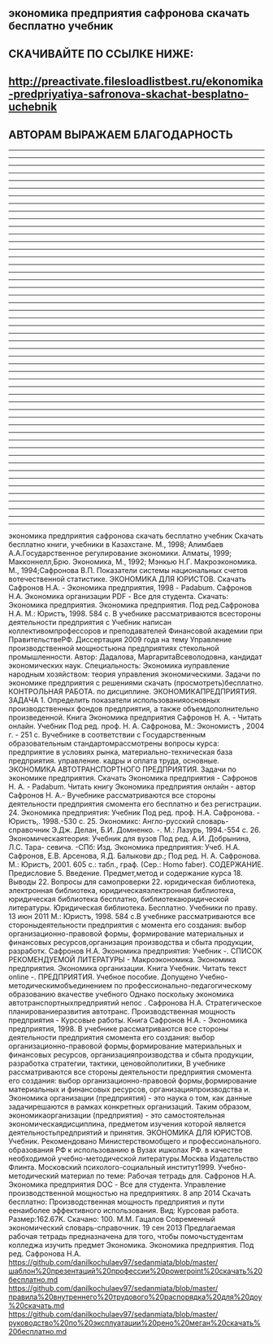 экономика предприятия сафронова скачать бесплатно учебник
--------------------------------------------------
СКАЧИВАЙТЕ ПО ССЫЛКЕ НИЖЕ:
--------------------------------------------------
http://preactivate.filesloadlistbest.ru/ekonomika-predpriyatiya-safronova-skachat-besplatno-uchebnik
--------------------------------------------------
АВТОРАМ ВЫРАЖАЕМ БЛАГОДАРНОСТЬ
--------------------------------------------------
--------------------------------------------------
--------------------------------------------------
--------------------------------------------------
--------------------------------------------------
--------------------------------------------------
--------------------------------------------------
--------------------------------------------------
--------------------------------------------------
--------------------------------------------------
--------------------------------------------------
--------------------------------------------------
--------------------------------------------------
--------------------------------------------------
--------------------------------------------------
--------------------------------------------------
--------------------------------------------------
--------------------------------------------------
--------------------------------------------------
--------------------------------------------------
--------------------------------------------------
--------------------------------------------------
--------------------------------------------------
--------------------------------------------------
--------------------------------------------------
--------------------------------------------------
--------------------------------------------------
--------------------------------------------------
--------------------------------------------------
--------------------------------------------------
--------------------------------------------------
--------------------------------------------------
--------------------------------------------------
--------------------------------------------------
--------------------------------------------------
--------------------------------------------------
--------------------------------------------------
--------------------------------------------------
--------------------------------------------------
--------------------------------------------------
--------------------------------------------------
--------------------------------------------------
--------------------------------------------------
--------------------------------------------------
--------------------------------------------------
--------------------------------------------------
--------------------------------------------------
--------------------------------------------------
--------------------------------------------------
--------------------------------------------------
--------------------------------------------------
экономика предприятия сафронова скачать бесплатно учебник Скачать бесплатно книги, учебники в Казахстане.  М., 1998; Алимбаев А.А.Государственное регулирование экономики.  Алматы, 1999; Макконнелл,Брю. Экономика, М., 1992; Мэнкью Н.Г. Макроэкономика. М., 1994;Сафронова В.П. Показатели системы национальных счетов вотечественной статистике. ЭКОНОМИКА ДЛЯ ЮРИСТОВ. Скачать Сафронов Н.А. - Экономика предприятия, 1998 - Padabum. Сафронов Н.А. Экономика организации PDF - Все для студента. Скачать: Экономика предприятия.  Экономика предприятия. Под ред.Сафронова Н.А. М.: Юристъ, 1998.  584 с. В учебнике рассматриваются всестороны деятельности предприятия с  Учебник написан коллективомпрофессоров и преподавателей Финансовой академии при ПравительствеРФ. Диссертация 2009 года на тему Управление производственной мощностьюна предприятиях стекольной промышленности. Автор: Дадалова, МаргаритаВсеволодовна, кандидат экономических наук. Специальность: Экономика иуправление народным хозяйством: теория управления экономическими. Задачи по экономике предприятия с решениями скачать (просмотреть)бесплатно. КОНТРОЛЬНАЯ РАБОТА. по дисциплине. ЭКОНОМИКАПРЕДПРИЯТИЯ. ЗАДАЧА 1. Определить показатели использованияосновных производственных фондов предприятия, а также объемдополнительно произведенной. Книга Экономика предприятия Сафронов Н. А. - Читать онлайн. Учебник Под ред. проф. Н. А. Сафронова, М.: Экономистъ , 2004 г. - 251 с. Вучебнике в соответствии с Государственным образовательным стандартомрассмотрены вопросы курса: предприятие в условиях рынка, материально-техническая база предприятия. управление. кадры и оплата труда, основные. ЭКОНОМИКА АВТОТРАНСПОРТНОГО ПРЕДПРИЯТИЯ. Задачи по экономике предприятия. Скачать Экономика предприятия - Сафронов Н. А. - Padabum. Читать книгу Экономика предприятия онлайн - автор Сафронов Н. А.- Вучебнике рассматриваются все стороны деятельности предприятия смомента его бесплатно и без регистрации.
24. Экономика предприятия: Учебник  Под ред. проф. Н.А. Сафронова. - Юристъ,. 1998.-530 с. 25. Экономикс: Англо-русский словарь-справочник  Э.Дж. Делан, Б.И. Домненко. -. М.: Лазурь, 1994.-554 с. 26. Экономическаятеория: Учебник для вузов  Под ред. А.И. Добрынина, Л.С. Тара- севича. -СПб: Изд. Экономика предприятия: Учеб. Н.А. Сафронов, Е.В. Арсенова, Я.Д. Балыкови др.; Под ред. Н. А. Сафронова.  М.: Юристъ, 2001.  605 с.: табл., граф. (Сер.: Homo faber). СОДЕРЖАНИЕ. Предисловие 5. Введение. Предмет,метод и содержание курса 18. Выводы 22. Вопросы для самопроверки 22. юридическая библиотека, электронная библиотека, юридическаяэлектронная библиотека, юридическая библиотека бесплатно, библиотекаюридической литературы. Юридическая библиотека. Бесплатно. Учебники по праву. 13 июн 2011  М.: Юристъ, 1998.  584 с.В учебнике рассматриваются все стороныдеятельности предприятия с момента его создания: выбор организационно-правовой формы, формирование материальных и финансовых ресурсов,организация производства и сбыта продукции, разработк. Сафронов Н.А. Экономика предприятия: Учебник -. СПИСОК РЕКОМЕНДУЕМОЙ ЛИТЕРАТУРЫ - Макроэкономика. Экономика предприятия. Экономика организации. Книга  Учебник. Читать текст оnline -. ПРЕДПРИЯТИЯ. Учебное пособие. Допущено Учебно-методическимобъединением по профессионально-педагогическому образованию вкачестве учебного  Однако поскольку экономика автотранспортныхпредприятий непос . Сафронова Н.А. Стратегическое планированиеразвития автотранс. Производственная мощность предприятия - Курсовые работы. Книга Сафронов Н.А. - Экономика предприятия, 1998. В учебнике рассматриваются все стороны деятельности предприятия смомента его создания: выбор организационно-правовой формы,формирование материальных и финансовых ресурсов, организацияпроизводства и сбыта продукции, разработка стратегии, тактики, ценовойполитики,
В учебнике рассматриваются все стороны деятельности предприятия смомента его создания: выбор организационно-правовой формы,формирование материальных и финансовых ресурсов, организацияпроизводства и. Экономика организации (предприятия) - это наука о том, как данные задачирешаются в рамках конкретных организаций. Таким образом, экономикаорганизации (предприятия) - это самостоятельная экономическаядисциплина, предметом изучения которой является деятельностьпредприятий и принятия. ЭКОНОМИКА ДЛЯ ЮРИСТОВ. Учебник. Рекомендовано Министерствомобщего и профессионального. образования РФ к использованию в Вузах ишколах РФ. в качестве необходимой учебно-методической литературы.Москва Издательство Флинта. Московский психолого-социальный институт1999. Учебно-методический материал по теме: Рабочая тетрадь для. Сафронов Н.А. Экономика предприятия DOC - Все для студента. Управление производственной мощностью на предприятиях. 8 апр 2014  Скачать бесплатно: Производственная мощность предприятия и пути еенаиболее эффективного использования. Вид: Курсовая работа. Размер:162.67K. Скачано: 100. М.М. Гацалов Современный экономический словарь-справочник. 19 сен 2013  Предлагаемая рабочая тетрадь предназначена для того, чтобы помочьстудентам колледжа изучить предмет Экономика. Экономика предприятия. Под ред. Сафронова Н.А.
https://github.com/danilkochulaev97/sedanmiata/blob/master/шаблон%20презентаций%20профессии%20powerpoint%20скачать%20бесплатно.md
https://github.com/danilkochulaev97/sedanmiata/blob/master/правила%20внутреннего%20трудового%20распорядка%20для%20доу%20скачать.md
https://github.com/danilkochulaev97/sedanmiata/blob/master/руководство%20по%20эксплуатации%20рено%20меган%20скачать%20бесплатно.md